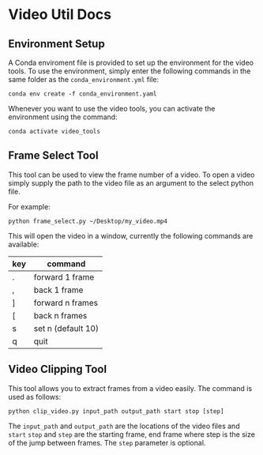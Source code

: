 # Video Util Docs

## Environment Setup
A Conda enviroment file is provided to set up the environment for the video tools. To use the environment, simply enter the following commands in the same folder as the `conda_environment.yml` file:

```
conda env create -f conda_environment.yaml
```

Whenever you want to use the video tools, you can activate the environment using the command:

```
conda activate video_tools
```

## Frame Select Tool
This tool can be used to view the frame number of a video. To open a video simply supply the path to the video file as an argument to the select python file.

For example:
```
python frame_select.py ~/Desktop/my_video.mp4
```

This will open the video in a window, currently the following commands are available:

| key | command            |
|-----|--------------------|
| .   | forward 1 frame    |
| ,   | back 1 frame       |
| ]   | forward n frames   |
| [   | back n frames      |
| s   | set n (default 10) |
| q   | quit               |

## Video Clipping Tool

This tool allows you to extract frames from a video easily. The command is used as follows:

```
python clip_video.py input_path output_path start stop [step]
```

The `input_path` and `output_path` are the locations of the video files and `start` `stop` and `step` are the starting frame, end frame where step is the size of the jump between frames. The `step` parameter is optional.